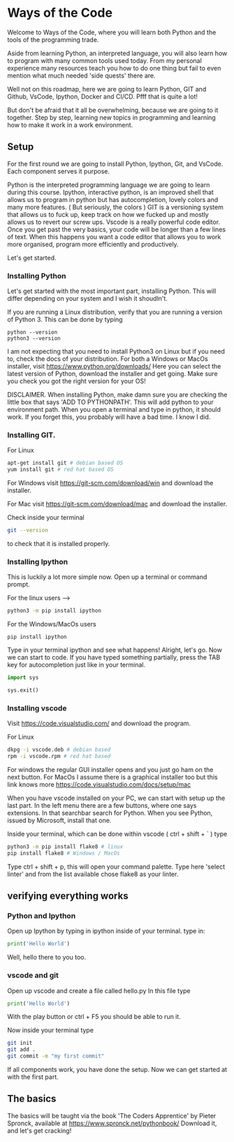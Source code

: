 # Ways of the Code

Welcome to Ways of the Code, where you will learn both Python and the tools of the programming trade.

Aside from learning Python, an interpreted language, you will also learn how to program with many common tools used today.
From my personal experience many resources teach you how to do one thing but fail to even mention what much needed 'side quests' there are.

Well not on this roadmap, here we are going to learn Python, GIT and Github, VsCode, Ipython, Docker and CI/CD.
Pfff that is quite a lot!

But don't be afraid that it all be overwhelming, because we are going to it together.
Step by step, learning new topics in programming and learning how to make it work in a work environment.

## Setup
For the first round we are going to install Python, Ipython, Git, and VsCode.
Each component serves it purpose.

Python is the interpreted programming language we are going to learn during this course.
Ipython, interactive python, is an improved shell that allows us to program in python but has autocompletion, lovely colors and many more features. ( But seriously, the colors )
GIT is a versioning system that allows us to fuck up, keep track on how we fucked up and mostly allows us to revert our screw ups.
Vscode is a really powerful code editor. Once you get past the very basics, your code will be longer than a few lines of text. 
When this happens you want a code editor that allows you to work more organised, program more efficiently and productively. 

Let's get started.

### Installing Python
Let's get started with the most important part, installing Python.
This will differ depending on your system and I wish it shoudln't.

If you are running a Linux distribution, verify that you are running a version of Python 3.
This can be done by typing 

```
python --version 
python3 --version
```

I am not expecting that you need to install Python3 on Linux but if you need to, check the docs of your distribution.
For both a Windows or MacOs installer, visit https://www.python.org/downloads/
Here you can select the latest version of Python, download the installer and get going.
Make sure you check you got the right version for your OS!

DISCLAIMER.
When installing Python, make damn sure you are checking the little box that says 'ADD TO PYTHONPATH'.
This will add python to your environment path.
When you open a terminal and type in python, it should work.
If you forget this, you probably will have a bad time. I know I did.

### Installing GIT.

For Linux 
```bash
apt-get install git # debian based OS
yum install git # red hat based OS
```

For Windows visit https://git-scm.com/download/win
and download the installer.

For Mac visit https://git-scm.com/download/mac
and download the installer.

Check inside your terminal 
```bash
git --version
```
to check that it is installed properly.

### Installing Ipython

This is luckily a lot more simple now.
Open up a terminal or command prompt.

For the linux users -->
```bash
python3 -m pip install ipython
```

For the Windows/MacOs users
```
pip install ipython
```

Type in your terminal ipython and see what happens!
Alright, let's go.
Now we can start to code.
If you have typed something partially, press the TAB key for autocompletion just like in your terminal.

```python
import sys

sys.exit()
```

### Installing vscode

Visit https://code.visualstudio.com/
and download the program. 

For Linux
```bash
dkpg -i vscode.deb # debian based 
rpm -i vscode.rpm # red hat based
```

For windows the regular GUI installer opens and you just go ham on the next button.
For MacOs I assume there is a graphical installer too but this link knows more https://code.visualstudio.com/docs/setup/mac

When you have vscode installed on your PC, we can start with setup up the last part.
In the left menu there are a few buttons, where one says extensions.
In that searchbar search for Python. When you see Python, issued by Microsoft, install that one.

Inside your terminal, which can be done within vscode ( ctrl + shift + ` ) type 
```bash
python3 -m pip install flake8 # linux
pip install flake8 # Windows / MacOs
```

Type ctrl + shift + p, this will open your command palette.
Type here 'select linter' and from the list available chose flake8 as your linter.

## verifying everything works

### Python and Ipython
Open up Ipython by typing in ipython inside of your terminal.
type in:
```python
print('Hello World')
```

Well, hello there to you too.

### vscode and git
Open up vscode and create a file called hello.py
In this file type
```python
print('Hello World')
```

With the play button or ctrl + F5 you should be able to run it.

Now inside your terminal type
```bash
git init
git add .
git commit -m "my first commit"
```

If all components work, you have done the setup.
Now we can get started at with the first part.

## The basics

The basics will be taught via the book 'The Coders Apprentice' by Pieter Spronck, available at https://www.spronck.net/pythonbook/
Download it, and let's get cracking!

